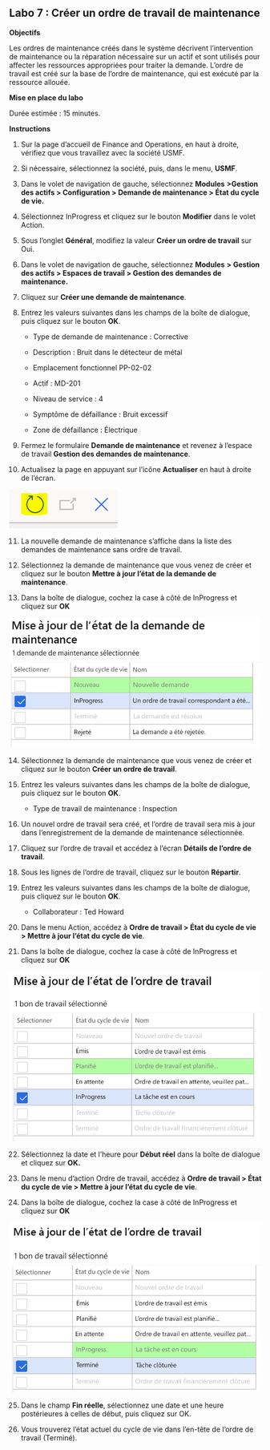 ﻿---
lab:
    title: 'Labo 7 : Créer un ordre de travail de maintenance'
    module: 'Module 1 : Découvrir les principes de base de Microsoft Dynamics 365 Supply Chain Management'
---

## Labo 7 : Créer un ordre de travail de maintenance

**Objectifs**

Les ordres de maintenance créés dans le système décrivent l’intervention de maintenance ou la réparation nécessaire sur un actif et sont utilisés pour affecter les ressources appropriées pour traiter la demande. L’ordre de travail est créé sur la base de l’ordre de maintenance, qui est exécuté par la ressource allouée.

**Mise en place du labo**

Durée estimée : 15 minutes.

**Instructions**

1. Sur la page d’accueil de Finance and Operations, en haut à droite, vérifiez que vous travaillez avec la société USMF.

2. Si nécessaire, sélectionnez la société, puis, dans le menu, **USMF**.

3. Dans le volet de navigation de gauche, sélectionnez **Modules** **&gt;Gestion des actifs &gt; Configuration &gt; Demande de maintenance &gt; État du cycle de vie.**

4. Sélectionnez InProgress et cliquez sur le bouton **Modifier** dans le volet Action.

5. Sous l’onglet **Général**, modifiez la valeur **Créer un ordre de travail** sur Oui.

6. Dans le volet de navigation de gauche, sélectionnez **Modules** **&gt; Gestion des actifs &gt; Espaces de travail &gt; Gestion des demandes de maintenance.**

7. Cliquez sur **Créer une demande de maintenance**.

8. Entrez les valeurs suivantes dans les champs de la boîte de dialogue, puis cliquez sur le bouton **OK**.

	- Type de demande de maintenance : Corrective

	- Description : Bruit dans le détecteur de métal

	- Emplacement fonctionnel PP-02-02

	- Actif : MD-201

	- Niveau de service : 4

	- Symptôme de défaillance : Bruit excessif

	- Zone de défaillance : Électrique 

9. Fermez le formulaire **Demande de maintenance** et revenez à l’espace de travail **Gestion des demandes de maintenance**.

10. Actualisez la page en appuyant sur l’icône **Actualiser** en haut à droite de l’écran.

![Capture d’écran de l’icône Actualiser](./media/lab-create-a-maintenance-request-01.png)

11. La nouvelle demande de maintenance s’affiche dans la liste des demandes de maintenance sans ordre de travail.

12. Sélectionnez la demande de maintenance que vous venez de créer et cliquez sur le bouton **Mettre à jour l’état de la demande de maintenance**. 

13. Dans la boîte de dialogue, cochez la case à côté de InProgress et cliquez sur **OK**

![Capture d’écran de l’élément de ligne à sélectionner](./media/lab-create-a-maintenance-request-02.png) 


14. Sélectionnez la demande de maintenance que vous venez de créer et cliquez sur le bouton **Créer un ordre de travail**. 

15. Entrez les valeurs suivantes dans les champs de la boîte de dialogue, puis cliquez sur le bouton **OK**.

	- Type de travail de maintenance : Inspection

16. Un nouvel ordre de travail sera créé, et l’ordre de travail sera mis à jour dans l’enregistrement de la demande de maintenance sélectionnée.

17. Cliquez sur l’ordre de travail et accédez à l’écran **Détails de l’ordre de travail**.

18. Sous les lignes de l’ordre de travail, cliquez sur le bouton **Répartir**.

19. Entrez les valeurs suivantes dans les champs de la boîte de dialogue, puis cliquez sur le bouton **OK**.

	- Collaborateur : Ted Howard

20. Dans le menu Action, accédez à **Ordre de travail &gt; État du cycle de vie &gt; Mettre à jour l’état du cycle de vie**.

21. Dans la boîte de dialogue, cochez la case à côté de InProgress et cliquez sur **OK**

![Capture d’écran de l’élément de ligne à sélectionner](./media/lab-create-a-maintenance-request-03.png)

22. Sélectionnez la date et l’heure pour **Début réel** dans la boîte de dialogue et cliquez sur **OK.**

23. Dans le menu d’action Ordre de travail, accédez à **Ordre de travail &gt; État du cycle de vie &gt; Mettre à jour l’état du cycle de vie**.

24. Dans la boîte de dialogue, cochez la case à côté de InProgress et cliquez sur **OK**

![Capture d’écran de l’élément de ligne à sélectionner](./media/lab-create-a-maintenance-request-04.png)

25. Dans le champ **Fin réelle**, sélectionnez une date et une heure postérieures à celles de début, puis cliquez sur OK.

26. Vous trouverez l’état actuel du cycle de vie dans l’en-tête de l’ordre de travail (Terminé).
